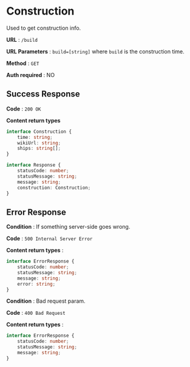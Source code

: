 # Construction

Used to get construction info.

**URL** : `/build`

**URL Parameters** : `build=[string]` where `build` is the construction time.

**Method** : `GET`

**Auth required** : NO

## Success Response

**Code** : `200 OK`

**Content return types**

```ts
interface Construction {
    time: string;
    wikiUrl: string;
    ships: string[];
}

interface Response {
    statusCode: number;
    statusMessage: string;
    message: string;
    construction: Construction;
}
```

## Error Response

**Condition** : If something server-side goes wrong.

**Code** : `500 Internal Server Error`

**Content return types** :

```ts
interface ErrorResponse {
    statusCode: number;
    statusMessage: string;
    message: string;
    error: string;
}
```

**Condition** : Bad request param.

**Code** : `400 Bad Request`

**Content return types** :

```ts
interface ErrorResponse {
    statusCode: number;
    statusMessage: string;
    message: string;
}
```